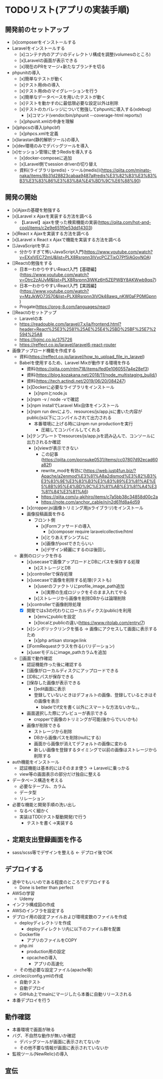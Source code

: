 # TODOリスト(アプリの実装手順)

## 開発前のセットアップ
- [x]composerをインストールする
- Laravelをインストールする
    - [x]コンテナ内のアプリのディレクトリ構成を調整(volumesのところ)
    - [x]Laravelの画面が表示できる
    - [x]現在のPRをマージ+新たなブランチを切る
- phpunitの導入
    - [x]簡単なテストが動く
    - [x]テスト用dbの導入
    - [x]テスト用dbのマイグレーションを行う
    - [x]簡単なデータベースを用いたテストが動く
    - [x]テストを動かすのに最低限必要な設定以外は削除
    - [x]テストのカバレッジについて勉強してphpunitに導入する(xdebug)
        - [x]コマンド(vendor/bin/phpunit --coverage-html reports/)
    - [x]phpunit.xmlの中身を理解
- [x]phpcsの導入(phpcbf)
    - [x]phpcs.xmlを定義
- [x]larastan(静的解析ツール)の導入
- [x]dev環境のみでデバッグツールを導入
- [x]セッション管理に使うRedisを導入する
    - [x]docker-composeに追加
    - [x]Laravel側でsession driverの切り替え
    - 資料(ライブラリ(predis)・ツール(medis))(https://qiita.com/minato-naka/items/8b31d28823cabaa9487a#redis%E3%82%B3%E3%83%B3%E3%83%86%E3%83%8A%E4%BD%9C%E6%88%90)

## 開発の開始
- [x]Ajaxの基礎を勉強する
- [x]Laravel x Ajaxを実装する方法を調べる
    - 【Laravel】ajaxを使った検索機能の実装(https://qiita.com/hot-and-cool/items/c2e9e651f0e53dd14303)
- [x]React x Ajaxを実装する方法を調べる
- [x]Laravel x React x Ajaxで機能を実装する方法を調べる
- []JavaScriptを学ぶ
    - 分かりすぎて怖いJavaScript入門(https://www.youtube.com/watch?v=EXxIVEC72mU&list=PLX8Rsrpnn3IVvcPCZTixO7Pf5lAGoyNOA)
- []Reactの勉強をする
    - 日本一わかりやすいReact入門【基礎編】(https://www.youtube.com/watch?v=Otrc2zAlJyM&list=PLX8Rsrpnn3IWKz6H5ZEPWBY8AKWwb9qq7)
    - 日本一わかりやすいReact入門【実践編】(https://www.youtube.com/watch?v=MzJkWO73S70&list=PLX8Rsrpnn3IVOk48awq_nKW0aFP0MGpnn)
    - Progate(https://prog-8.com/languages/react)
- []Reactのセットアップ
    - Laravelの本
    - https://readouble.com/laravel/7.x/ja/frontend.html?header=React%25E3%2581%25AE%25E4%25BD%25BF%25E7%2594%25A8
    - https://liginc.co.jp/375726
    - https://reffect.co.jp/laravel/laravel6-react-router
- 画像アップロード機能を作成する
    - 資料(https://reffect.co.jp/laravel/how_to_upload_file_in_laravel)
    - Babelを使用するため、Laravel Mixが動作する環境を作る
        - 資料(https://qiita.com/ntm718/items/fed0e1060557a4e28ef3)
        - 資料(https://blog.kozakana.net/2018/11/node_multistaging_build/)
        - 資料(https://tech.actindi.net/2019/06/20/084247)
        - [x]Dockerに必要なライブラリをインストール
            - [x]npmとnode.js
        - [x]npm -v / node -vで確認
        - [x]npm installでLaravel Mix自体をインストール
        - [x]npm run devにより、resources/js/app.jsに書いた内容がpublic/js以下にコンパイルされて出力される
            - 本番環境に上げる時にはnpm run productionを実行
                - 圧縮してコンパイルしてくれる
        - [x]テンプレートでresources/js/app.jsを読み込んで、コンソールに出力されるか確認
            - [x]viewが表示できない
                - この記事(https://qiita.com/ponsuke0531/items/cc07807d92ecad60a82f)
                - rewrite_modを有効に(https://web.just4fun.biz/?Apache/a2enmod%E3%81%A8a2dismod%E3%82%B3%E3%83%9E%E3%83%B3%E3%83%89%E3%81%AE%E5%8B%95%E4%BD%9C%E3%81%AB%E3%81%A4%E3%81%84%E3%81%A6)
                - https://qiita.com/u-akihiro/items/c7a5bb38c34858d00c2a
                - https://note.com/anchor_cable/n/n2d61fd8a4d59
        - [x]cropper.js(画像トリミング用jsライブラリ)をインストール
        - 画像投稿画面を作る 
            - フロント側
                - [x]Formファサードの導入
                    - [x]composer require laravelcollective/html
                - [x]とりあえずシンプルに
                - [x]画像がpostできたらいい
                - [x]デザイン綺麗にするのは後回し
    - 裏側のロジックを作る
        - [x]usecaseで画像アップロードとDBにパスを保存する処理
            - [x]ストレージとDB
        - [x]controllerで保存処理
        - [x]usecaseで画像を削除する処理(テストも)
            - [x]userのファクトリにprofile_image_path追加
                - [x]実際の生成ロジックをそのまま入れてやる
            - [x]ストレージから画像を削除DBからは論理削除
        - [x]controllerで画像削除処理
        - [x] 開発ではs3の代わりにローカルディクス(public)を利用
            - [x]envにpublicを設定
            - [x]localとpublicの違い(https://www.ritolab.com/entry/7)
        - [x]シンボリックリンクを張る -> 画像にアクセスして画面に表示するため
            - [x]php artisan storage:link
        - []FormRequestクラスを作る(バリデーション)
        - [x]userモデルにimage_pathカラムを追加
    - []画面で動作確認
        - 認証機能作った後に確認する
        - []画像がローカルディスクにアップロードできる
        - []DBにパスが保存できる
        - []保存した画像が表示できる 
            - []edit画面に表示
            - 登録していないときはデフォルトの画像、登録しているときはその画像を表示
                - bladeでif文を書く以外にスマートな方法ないかな。。
        - 画面選択した際にプレビューが表示できる
            - cropperで画像のトリミングが可能(後からでいいかも)
        - 画像が削除できる
            - ストレージから削除
            - DBから画像パスを削除(nullにする)
            - 画面から画像が消えてデフォルトの画像に変わる
            - 新しい画像を登録するタイミングで以前の画像はストレージから削除する
- auth機能をインストール
    - 認証機能は基本的にはそのまま使う -> Laravelに乗っかる
    - view等の画面表示の部分だけ独自に整える
- データベース構造を考える
    - 必要なテーブル、カラム
    - データ型
    - リレーション
- 必要な機能と開発手順の洗い出し
    - なるべく細かく
    - 実装はTDD(テスト駆動開発)で行う
        - テストを書く→実装する
- 定期支出登録画面を作る
    - 
- sass/scss等でデザインを整える <- デプロイ後でOK

## デプロイする
- 途中でもいいのである程度のところでデプロイする
    - Done is better than perfect
- AWSの学習
    - Udemy
- インフラ構成図の作成
- AWSのインフラを設定する
- デプロイ用の設定ファイルおよび環境変数のファイルを作成
    - deployディレクトリを作成
        - deployディレクトリ内に以下のファイル群を配置
    - Dockerfile
        - アプリのファイルをCOPY
    - php.ini
        - production用の設定
        - opcacheの導入
            - アプリの高速化
    - その他必要な設定ファイル(apache等)
- .circleci/config.ymlの作成
    - 自動テスト
    - 自動デプロイ
    - GitHub上でmainにマージしたら本番に自動リリースされる
- 本番デプロイを行う

## 動作確認
- 本番環境で画面が映る
- バグ、不自然な動作が無いか確認
    - デバッグツールが画面に表示されてないか
    - その他不要な情報が画面に表示されていないか
- 監視ツール(NewRelic)の導入

## 宣伝
